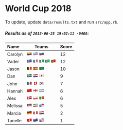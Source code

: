 # World Cup 2018

To update, update `data/results.txt` and run `src/app.rb`.

##### Results as of `2018-06-25 19:02:11 -0400`:

| Name | Teams | Score
| :- | - | -
| Carolyn | ![](flags/Colombia.png "Colombia") ![](flags/Uruguay.png "Uruguay") ![](flags/Russia.png "Russia")  | 12 |
| Vader | ![](flags/Iceland.png "Iceland") ![](flags/France.png "France") ![](flags/Nigeria.png "Nigeria") ![](flags/Brazil.png "Brazil") ![](flags/Portugal.png "Portugal")  | 12 |
| Jason | ![](flags/Belgium.png "Belgium") ![](flags/Spain.png "Spain") ![](flags/Saudi_Arabia.png "Saudi Arabia")  | 10 |
| Dan | ![](flags/Sweden.png "Sweden") ![](flags/Croatia.png "Croatia") ![](flags/Japan.png "Japan")  | 9 |
| John | ![](flags/Mexico.png "Mexico") ![](flags/Switzerland.png "Switzerland") ![](flags/South_Korea.png "South Korea")  | 7 |
| Hannah | ![](flags/Morocco.png "Morocco") ![](flags/England.png "England") ![](flags/Argentina.png "Argentina")  | 6 |
| Alex | ![](flags/Denmark.png "Denmark") ![](flags/Poland.png "Poland") ![](flags/Senegal.png "Senegal")  | 6 |
| Melissa | ![](flags/Serbia.png "Serbia") ![](flags/Iran.png "Iran") ![](flags/Panama.png "Panama")  | 5 |
| Marcia | ![](flags/Germany.png "Germany") ![](flags/Peru.png "Peru") ![](flags/Egypt.png "Egypt")  | 2 |
| Tanelle | ![](flags/Tunisia.png "Tunisia") ![](flags/Australia.png "Australia") ![](flags/Costa_Rica.png "Costa Rica")  | 1 |
